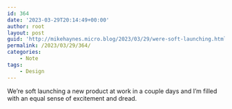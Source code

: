 ```yaml
---
id: 364
date: '2023-03-29T20:14:49+00:00'
author: root
layout: post
guid: 'http://mikehaynes.micro.blog/2023/03/29/were-soft-launching.html'
permalink: /2023/03/29/364/
categories:
    - Note
tags:
    - Design
---
```


We’re soft launching a new product at work in a couple days and I’m filled with an equal sense of excitement and dread.